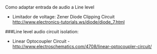 

Como adaptar entrada de audio a Line level
* Limitador de voltage: Zener Diode Clipping Circuit http://www.electronics-tutorials.ws/diode/diode_7.html

###Line level audio circuit isolation: 
* Linear Optocoupler Circuit - http://www.electroschematics.com/4708/linear-optocoupler-circuit/
